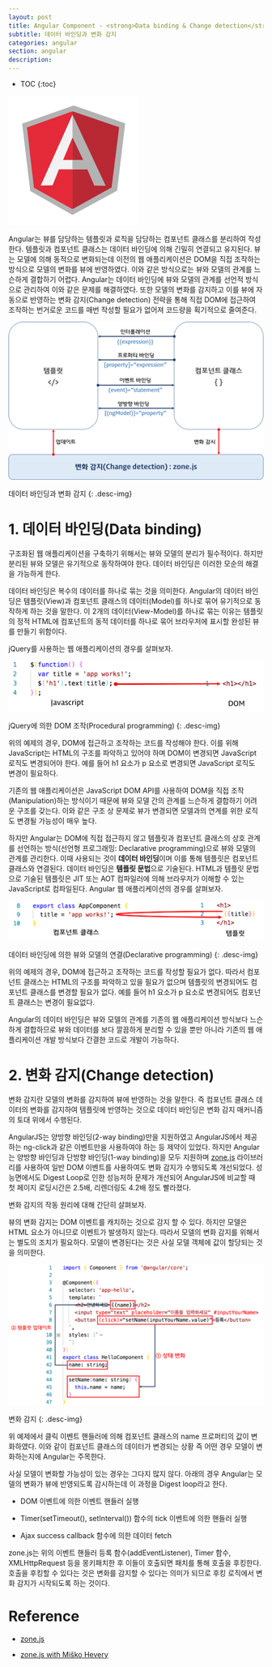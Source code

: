 ```yaml
---
layout: post
title: Angular Component - <strong>Data binding & Change detection</strong>
subtitle: 데이터 바인딩과 변화 감지
categories: angular
section: angular
description: 
---
```


* TOC
{:toc}

![angular Logo](/img/angular-logo.png)

Angular는 뷰를 담당하는 템플릿과 로직을 담당하는 컴포넌트 클래스를 분리하여 작성한다. 템플릿과 컴포넌트 클래스는 데이터 바인딩에 의해 긴밀히 연결되고 유지된다. 뷰는 모델에 의해 동적으로 변화되는데 이전의 웹 애플리케이션은 DOM을 직접 조작하는 방식으로 모델의 변화를 뷰에 반영하였다. 이와 같은 방식으로는 뷰와 모델의 관계를 느슨하게 결합하기 어렵다. Angular는 데이터 바인딩에 뷰와 모델의 관계를 선언적 방식으로 관리하여 이와 같은 문제를 해결하였다. 또한 모델의 변화를 감지하고 이를 뷰에 자동으로 반영하는 변화 감지(Change detection) 전략을 통해 직접 DOM에 접근하여 조작하는 번거로운 코드를 매번 작성할 필요가 없어져 코드량을 획기적으로 줄여준다.

![databinding & change detection](./img/databinding-changedetection.png)

데이터 바인딩과 변화 감지
{: .desc-img}

# 1. 데이터 바인딩(Data binding)

구조화된 웹 애플리케이션을 구축하기 위해서는 뷰와 모델의 분리가 필수적이다. 하지만 분리된 뷰와 모델은 유기적으로 동작하여야 한다. 데이터 바인딩은 이러한 모순의 해결을 가능하게 한다.

데이터 바인딩은 복수의 데이터를 하나로 묶는 것을 의미한다. Angular의 데이터 바인딩은 템플릿(View)과 컴포넌트 클래스의 데이터(Model)를 하나로 묶어 유기적으로 동작하게 하는 것을 말한다. 이 2개의 데이터(View-Model)를 하나로 묶는 이유는 템플릿의 정적 HTML에 컴포넌트의 동적 데이터를 하나로 묶어 브라우저에 표시할 완성된 뷰를 만들기 위함이다.

jQuery를 사용하는 웹 애플리케이션의 경우를 살펴보자.

![procedural-programming](./img/procedural-programming.png)

jQuery에 의한 DOM 조작(Procedural programming)
{: .desc-img}

위의 예제의 경우, DOM에 접근하고 조작하는 코드를 작성해야 한다. 이를 위해 JavaScript는 HTML의 구조를 파악하고 있어야 하며 DOM이 변경되면 JavaScript 로직도 변경되어야 한다. 예를 들어 h1 요소가 p 요소로 변경되면 JavaScript 로직도 변경이 필요하다.

기존의 웹 애플리케이션은 JavaScript DOM API를 사용하여 DOM을 직접 조작(Manipulation)하는 방식이기 때문에 뷰와 모델 간의 관계를 느슨하게 결합하기 어려운 구조를 갖는다. 이와 같은 구조 상 문제로 뷰가 변경되면 모델과의 연계를 위한 로직도 변경될 가능성이 매우 높다.

하지만 Angular는 DOM에 직접 접근하지 않고 템플릿과 컴포넌트 클래스의 상호 관계를 선언하는 방식(선언형 프로그래밍: Declarative programming)으로 뷰와 모델의 관계를 관리한다. 이때 사용되는 것이 <strong>데이터 바인딩</strong>이며 이를 통해 템플릿은 컴포넌트 클래스와 연결된다. 데이터 바인딩은 <strong>템플릿 문법</strong>으로 기술된다. HTML과 템플릿 문법으로 기술된 템플릿은 JIT 또는 AOT 컴파일러에 의해 브라우저가 이해할 수 있는 JavaScript로 컴파일된다. Angular 웹 애플리케이션의 경우를 살펴보자.

![declarative-programming](./img/declarative-programming.png)

데이터 바인딩에 의한 뷰와 모델의 연결(Declarative programming)
{: .desc-img}

위의 예제의 경우, DOM에 접근하고 조작하는 코드를 작성할 필요가 없다. 따라서 컴포넌트 클래스는 HTML의 구조를 파악하고 있을 필요가 없으며 템플릿의 변경되어도 컴포넌트 클래스를 변경할 필요가 없다. 예를 들어 h1 요소가 p 요소로 변경되어도 컴포넌트 클래스는 변경이 필요없다.

Angular의 데이터 바인딩은 뷰와 모델의 관계를 기존의 웹 애플리케이션 방식보다 느슨하게 결합하므로 뷰와 데이터를 보다 깔끔하게 분리할 수 있을 뿐만 아니라 기존의 웹 애플리케이션 개발 방식보다 간결한 코드로 개발이 가능하다.

# 2. 변화 감지(Change detection)

변화 감지란 모델의 변화를 감지하여 뷰에 반영하는 것을 말한다. 즉 컴포넌트 클래스 데이터의 변화를 감지하여 템플릿에 반영하는 것으로 데이터 바인딩은 변화 감지 매커니즘의 토대 위에서 수행된다. 

AngularJS는 양방향 바인딩(2-way binding)만을 지원하였고 AngularJS에서 제공하는 ng-click과 같은 이벤트만을 사용하여야 하는 등 제약이 있었다. 하지만 Angular는 양방향 바인딩과 단방향 바인딩(1-way binding)을 모두 지원하며 [zone.js](https://github.com/angular/zone.js/) 라이브러리를 사용하여 일반 DOM 이벤트를 사용하여도 변화 감지가 수행되도록 개선되었다. 성능면에서도 Digest Loop로 인한 성능저하 문제가 개선되어 AngularJS에 비교할 때 첫 페이지 로딩시간은 2.5배, 리렌더링도 4.2배 정도 빨라졌다.

변화 감지의 작동 원리에 대해 간단히 살펴보자.

뷰의 변화 감지는 DOM 이벤트를 캐치하는 것으로 감지 할 수 있다. 하지만 모델은 HTML 요소가 아니므로 이벤트가 발생하지 않는다. 따라서 모델의 변화 감지를 위해서는 별도의 조치가 필요하다. 모델이 변경된다는 것은 사실 모델 객체에 값이 할당되는 것을 의미한다.

![change detection](./img/change-detection.png)

변화 감지
{: .desc-img}

위 예제에서 클릭 이벤트 핸들러에 의해 컴포넌트 클래스의 name 프로퍼티의 값이 변화하였다. 이와 같이 컴포넌트 클래스의 데이터가 변경되는 상황 즉 어떤 경우 모델이 변화하는지에 Angular는 주목한다.

사실 모델이 변화할 가능성이 있는 경우는 그다지 많지 않다. 아래의 경우 Angular는 모델의 변화가 뷰에 반영되도록 감시하는데 이 과정을 Digest loop라고 한다.

- DOM 이벤트에 의한 이벤트 핸들러 실행

- Timer(setTimeout(), setInterval()) 함수의 tick 이벤트에 의한 핸들러 실행

- Ajax success callback 함수에 의한 데이터 fetch

zone.js는 위의 이벤트 핸들러 등록 함수(addEventListener), Timer 함수, XMLHttpRequest 등을 몽키패치한 후 이들이 호출되면 패치를 통해 호출을 후킹한다. 호출을 후킹할 수 있다는 것은 변화를 감지할 수 있다는 의미가 되므로 후킹 로직에서 변화 감지가 시작되도록 하는 것이다.

# Reference

* [zone.js](https://github.com/angular/zone.js/)

* [zone.js with Miško Hevery](https://www.youtube.com/watch?v=V9Bbp6Hh2YE)
